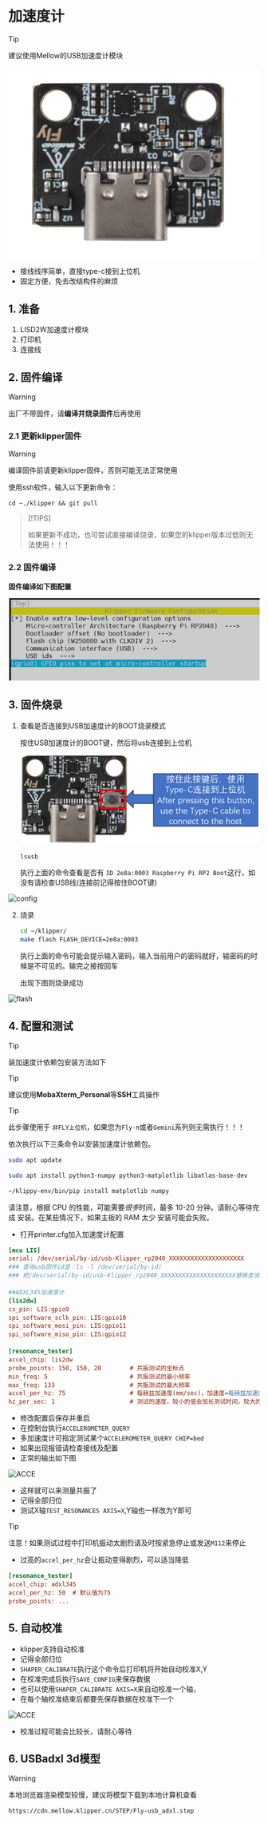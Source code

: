 # 加速度计

> [!TIP]
> 建议使用Mellow的USB加速度计模块

<img src="../images/adv/accele/LIS2DW/LIS2DW_1.png" alt="LIS2DW_1" style="zoom:60%;" />




* 接线线序简单，直接type-c接到上位机
* 固定方便，免去改结构件的麻烦

## 1. 准备

1. LISD2W加速度计模块
2. 打印机
3. 连接线

## 2. 固件编译

> [!WARNING]
> 出厂不带固件，请**编译并烧录固件**后再使用

### 2.1 更新klipper固件

> [!WARNING]
>
> 编译固件前请更新klipper固件，否则可能无法正常使用

使用ssh软件，输入以下更新命令：

```
cd ~./klipper && git pull
```

> [!TIPS]
>
> 如果更新不成功，也可尝试直接编译烧录，如果您的klipper版本过低则无法使用！！！

### 2.2 固件编译

**固件编译如下图配置**

![flash2](../images/adv/accele/LIS2DW/flash2.png)



## 3. 固件烧录

1. 查看是否连接到USB加速度计的BOOT烧录模式

   按住USB加速度计的BOOT键，然后将usb连接到上位机

   ![flash](../images/adv/accele/LIS2DW/flash.png)

   ```bash
   lsusb
   ```

   执行上面的命令查看是否有 ``ID 2e8a:0003 Raspberry Pi RP2 Boot``这行，如没有请检查USB线(连接前记得按住BOOT键)

![config](../images/boards/fly_sb2040/lsusb.png ":no-zooom")

2. 烧录

   ```bash
   cd ~/klipper/
   make flash FLASH_DEVICE=2e8a:0003
   ```

   执行上面的命令可能会提示输入密码，输入当前用户的密码就好，输密码的时候是不可见的。输完之接按回车

   出现下图则烧录成功

![flash](../images/boards/fly_sb2040/flash.png ":no-zooom")

## 4. 配置和测试

> [!TIP]
> 装加速度计依赖包安装方法如下

> [!TIP]
> 建议使用**MobaXterm_Personal**等**SSH**工具操作

> [!TIP]
> 此步骤使用于 `非FLY上位机`，如果您为`Fly-π`或者`Gemini`系列则无需执行！！！

依次执行以下三条命令以安装加速度计依赖包。

```bash
sudo apt update
```

```bash
sudo apt install python3-numpy python3-matplotlib libatlas-base-dev
```

```bash
~/klippy-env/bin/pip install matplotlib numpy
```

请注意，根据 CPU 的性能，可能需要*很多*时间，最多 10-20 分钟。请耐心等待完成 安装。在某些情况下，如果主板的 RAM 太少 安装可能会失败。
* 打开printer.cfg加入加速度计配置

```ini
[mcu LIS]
serial: /dev/serial/by-id/usb-Klipper_rp2040_XXXXXXXXXXXXXXXXXXXXX
### 查询usb固件id是：ls -l /dev/serial/by-id/
### 把/dev/serial/by-id/usb-Klipper_rp2040_XXXXXXXXXXXXXXXXXXXXX替换查询到的id

##ADXL345加速度计
[lis2dw]
cs_pin: LIS:gpio9
spi_software_sclk_pin: LIS:gpio10
spi_software_mosi_pin: LIS:gpio11
spi_software_miso_pin: LIS:gpio12

[resonance_tester]
accel_chip: lis2dw
probe_points: 150, 150, 20        # 共振测试的坐标点
min_freq: 5                       # 共振测试的最小频率
max_freq: 133                     # 共振测试的最大频率
accel_per_hz: 75                  # 每赫兹加速度(mm/sec)，加速度=每赫兹加速度*频率，如果共振过于强烈，可以减少该值。默认75
hz_per_sec: 1                     # 测试的速度，较小的值会加长测试时间，较大的值会降低测试精度，(Hz/sec == sec^-2)，默认1

```

* 修改配置后保存并重启
* 在控制台执行`ACCELEROMETER_QUERY`
* 多加速度计可指定测试某个`ACCELEROMETER_QUERY CHIP=bed`
* 如果出现报错请检查接线及配置
* 正常的输出如下图

![ACCE](../images/adv/accele/acc4.png ":no-zooom")

* 这样就可以来测量共振了
* 记得全部归位
* 测试X轴`TEST_RESONANCES AXIS=X`,Y轴也一样改为Y即可

> [!TIP]
> 注意！如果测试过程中打印机振动太剧烈请及时按紧急停止或发送`M112`来停止

* 过高的`accel_per_hz`会让振动变得剧烈，可以适当降低

```ini
[resonance_tester]
accel_chip: adxl345
accel_per_hz: 50  # 默认值为75
probe_points: ...
```

## 5. 自动校准

* klipper支持自动校准
* 记得全部归位
* `SHAPER_CALIBRATE`执行这个命令后打印机将开始自动校准X,Y
* 在校准完成后执行`SAVE_CONFIG`来保存数据
* 也可以使用`SHAPER_CALIBRATE AXIS=X`来自动校准一个轴，
* 在每个轴校准结束后都要先保存数据在校准下一个

![ACCE](../images/adv/accele/acc5.png ":no-zooom")

* 校准过程可能会比较长，请耐心等待

## 6. USBadxl 3d模型

>[!WARNING]
>
>本地浏览器渲染模型较慢，建议将模型下载到本地计算机查看

```3dmodel
https://cdn.mellow.klipper.cn/STEP/Fly-usb_adxl.step
```
